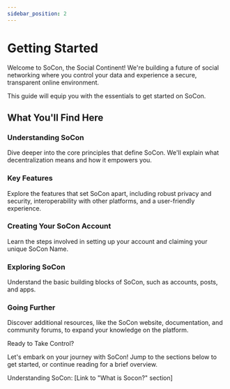 ```yaml
---
sidebar_position: 2
---
```


# Getting Started

Welcome to SoCon, the Social Continent! We're building a future of social networking where you control your data and experience a secure, transparent online environment.

This guide will equip you with the essentials to get started on SoCon.

## What You'll Find Here

### Understanding SoCon
Dive deeper into the core principles that define SoCon. We'll explain what decentralization means and how it empowers you.

### Key Features
Explore the features that set SoCon apart, including robust privacy and security, interoperability with other platforms, and a user-friendly experience.

### Creating Your SoCon Account
Learn the steps involved in setting up your account and claiming your unique SoCon Name.

### Exploring SoCon
Understand the basic building blocks of SoCon, such as accounts, posts, and apps.

### Going Further
Discover additional resources, like the SoCon website, documentation, and community forums, to expand your knowledge on the platform.

Ready to Take Control?

Let's embark on your journey with SoCon! Jump to the sections below to get started, or continue reading for a brief overview.

Understanding SoCon: [Link to "What is Socon?" section]